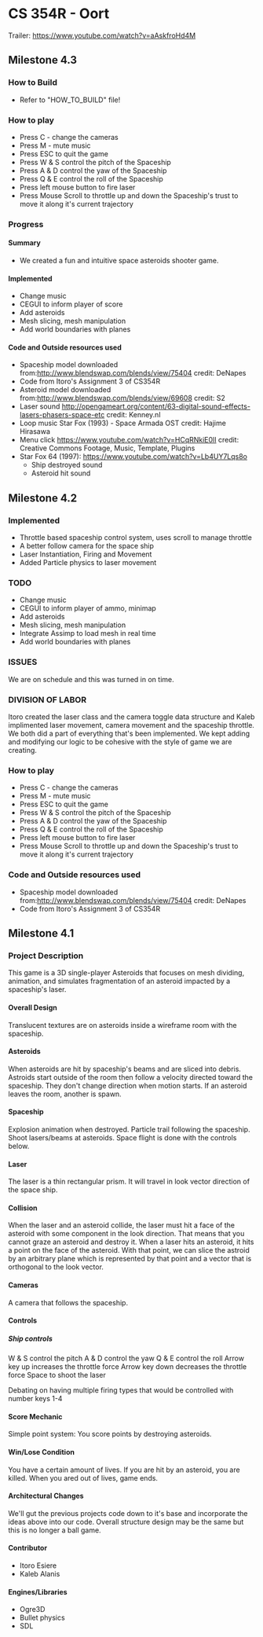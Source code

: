 # CS 354R - Oort

Trailer: https://www.youtube.com/watch?v=aAskfroHd4M

## Milestone 4.3

### How to Build
* Refer to "HOW_TO_BUILD" file!

### How to play
* Press C - change the cameras
* Press M - mute music
* Press ESC to quit the game
* Press W & S control the pitch of the Spaceship
* Press A & D control the yaw  of the Spaceship
* Press Q & E control the roll of the Spaceship
* Press left mouse button to fire laser
* Press Mouse Scroll to throttle up and down the Spaceship's trust to move it along it's current trajectory

### Progress

#### Summary
* We created a fun and intuitive space asteroids shooter game.

#### Implemented
* Change music
* CEGUI to inform player of score
* Add asteroids
* Mesh slicing, mesh manipulation
* Add world boundaries with planes

#### Code and Outside resources used
* Spaceship model downloaded from:http://www.blendswap.com/blends/view/75404 credit: DeNapes
* Code from Itoro's Assignment 3 of CS354R
* Asteroid model downloaded from:http://www.blendswap.com/blends/view/69608 credit: S2
* Laser sound http://opengameart.org/content/63-digital-sound-effects-lasers-phasers-space-etc credit: Kenney.nl
* Loop music Star Fox (1993) - Space Armada OST credit: Hajime Hirasawa
* Menu click https://www.youtube.com/watch?v=HCqRNkiE0lI credit: Creative Commons Footage, Music, Template, Plugins
* Star Fox 64 (1997): https://www.youtube.com/watch?v=Lb4UY7Lqs8o
  * Ship destroyed sound
  * Asteroid hit sound

## Milestone 4.2

### Implemented
* Throttle based spaceship control system, uses scroll to manage throttle
* A better follow camera for the space ship
* Laser Instantiation, Firing and Movement
* Added Particle physics to laser movement

### TODO
* Change music
* CEGUI to inform player of ammo, minimap
* Add asteroids
* Mesh slicing, mesh manipulation
* Integrate Assimp to load mesh in real time
* Add world boundaries with planes

### ISSUES
We are on schedule and this was turned in on time.

### DIVISION OF LABOR
Itoro created the laser class and the camera toggle data structure and Kaleb implimented laser movement, camera movement and the spaceship throttle. 
We both did a part of everything that's been implemented. We kept adding and modifying our logic to be cohesive with the style of game we are creating.

### How to play
* Press C - change the cameras
* Press M - mute music
* Press ESC to quit the game
* Press W & S control the pitch of the Spaceship
* Press A & D control the yaw  of the Spaceship
* Press Q & E control the roll of the Spaceship
* Press left mouse button to fire laser
* Press Mouse Scroll to throttle up and down the Spaceship's trust to move it along it's current trajectory


### Code and Outside resources used
* Spaceship model downloaded from:http://www.blendswap.com/blends/view/75404 credit: DeNapes
* Code from Itoro's Assignment 3 of CS354R

## Milestone 4.1

### Project Description

This game is a 3D single-player Asteroids that focuses on mesh dividing, animation, and simulates fragmentation of an asteroid impacted by a spaceship's laser.

#### Overall Design

Translucent textures are on asteroids inside a wireframe room with the spaceship. 

#### Asteroids

When asteroids are hit by spaceship's beams and are sliced into debris. Astroids start outside of the room then follow a velocity directed toward the spaceship. They don't change direction when motion starts. If an asteroid leaves the room, another is spawn. 

#### Spaceship

Explosion animation when destroyed. Particle trail following the spaceship. Shoot lasers/beams at asteroids. Space flight is done with the controls below. 

#### Laser

The laser is a thin rectangular prism. It will travel in look vector direction of the space ship. 

#### Collision

When the laser and an asteroid collide, the laser must hit a face of the asteroid with some component in the look direction. That means that you cannot graze an asteroid and destroy it. When a laser hits an asteroid, it hits a point on the face of the asteroid. With that point, we can slice the astroid by an arbitrary plane which is represented by that point and a vector that is orthogonal to the look vector.

#### Cameras

A camera that follows the spaceship. 

#### Controls 

##### Ship controls
W & S control the pitch 
A & D control the yaw 
Q & E control the roll 
Arrow key up increases the throttle force
Arrow key down decreases the throttle force
Space to shoot the laser

Debating on having multiple firing types that would be controlled with number keys 1-4

#### Score Mechanic 

Simple point system: You score points by destroying asteroids.

#### Win/Lose Condition

You have a certain amount of lives. If you are hit by an asteroid, you are killed. When you ared out of lives, game ends. 

#### Architectural Changes

We'll gut the previous projects code down to it's base and incorporate the ideas above into our code. Overall structure design may be the same but this is no longer a ball game. 

#### Contributor
* Itoro Esiere
* Kaleb Alanis

#### Engines/Libraries
* Ogre3D
* Bullet physics
* SDL
